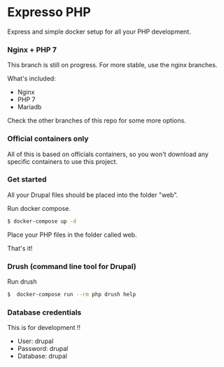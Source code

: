 # Expresso PHP

Express and simple docker setup for all your PHP development.

### Nginx + PHP 7

This branch is still on progress. For more stable, use the nginx branches.

What's included:

  - Nginx
  - PHP 7
  - Mariadb

Check the other branches of this repo for some more options.

### Official containers only
All of this is based on officials containers, so you won't download any
specific containers to use this project.

### Get started
All your Drupal files should be placed into the folder "web".

Run docker compose.
```sh
$ docker-compose up -d
```

Place your PHP files in the folder called web.

That's it!

### Drush (command line tool for Drupal)

Run drush
```sh
$  docker-compose run --rm php drush help
```

### Database credentials
This is for development !!

* User: drupal
* Password: drupal
* Database: drupal
